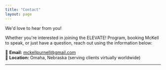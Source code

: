 ```yaml
---
title: "Contact"
layout: page
---
```


We'd love to hear from you!

Whether you're interested in joining the ELEVATE! Program, booking McKell to speak, or just have a question, reach out using the information below:

📧 **Email:** [mckellpurnell@gmail.com](mailto:mckellpurnell@gmail.com)  
📍 **Location:** Omaha, Nebraska (serving clients virtually worldwide)

---


